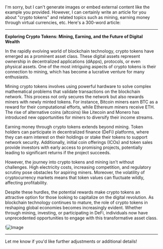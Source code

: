 I'm sorry, but I can't generate images or embed external content like the example you provided. However, I can certainly write an article for you about "crypto tokens" and related topics such as mining, earning money through virtual currencies, etc. Here's a 300-word article:

---

**Exploring Crypto Tokens: Mining, Earning, and the Future of Digital Wealth**

In the rapidly evolving world of blockchain technology, crypto tokens have emerged as a prominent asset class. These digital assets represent ownership in decentralized applications (dApps), protocols, or even physical assets. One of the most intriguing aspects of crypto tokens is their connection to mining, which has become a lucrative venture for many enthusiasts.

Mining crypto tokens involves using powerful hardware to solve complex mathematical problems that validate transactions on the blockchain network. This process not only secures the network but also rewards miners with newly minted tokens. For instance, Bitcoin miners earn BTC as a reward for their computational efforts, while Ethereum miners receive ETH. The rise of alternative coins (altcoins) like Litecoin and Monero has introduced new opportunities for miners to diversify their income streams.

Earning money through crypto tokens extends beyond mining. Token holders can participate in decentralized finance (DeFi) platforms, where they can earn interest on their holdings or stake their tokens to support network security. Additionally, initial coin offerings (ICOs) and token sales provide investors with early access to promising projects, potentially leading to significant returns if the project succeeds.

However, the journey into crypto tokens and mining isn't without challenges. High electricity costs, increasing competition, and regulatory scrutiny pose obstacles for aspiring miners. Moreover, the volatility of cryptocurrency markets means that token values can fluctuate wildly, affecting profitability.

Despite these hurdles, the potential rewards make crypto tokens an attractive option for those looking to capitalize on the digital revolution. As blockchain technology continues to mature, the role of crypto tokens in reshaping global economies becomes increasingly evident. Whether through mining, investing, or participating in DeFi, individuals now have unprecedented opportunities to engage with this transformative asset class.

!![Image](https://github.com/user-attachments/assets/3be06921-4469-491d-bd37-5f14c53422b7)

--- 

Let me know if you'd like further adjustments or additional details!